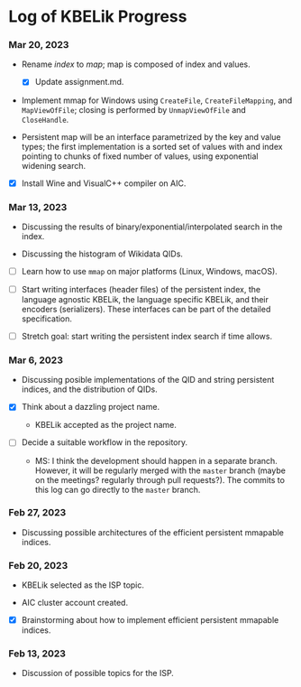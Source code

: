 # Log of KBELik Progress

### Mar 20, 2023
- Rename _index_ to _map_; map is composed of index and values.
  - [x] Update assignment.md.

- Implement mmap for Windows using `CreateFile`, `CreateFileMapping`,
  and `MapViewOfFile`; closing is performed by `UnmapViewOfFile` and
  `CloseHandle`.

- Persistent map will be an interface parametrized by the key and
  value types; the first implementation is a sorted set of values with
  and index pointing to chunks of fixed number of values, using exponential
  widening search.

- [x] Install Wine and VisualC++ compiler on AIC.

### Mar 13, 2023
- Discussing the results of binary/exponential/interpolated search in the index.

- Discussing the histogram of Wikidata QIDs.

- [ ] Learn how to use `mmap` on major platforms (Linux, Windows, macOS).

- [ ] Start writing interfaces (header files) of the persistent index,
  the language agnostic KBELik, the language specific KBELik, and their
  encoders (serializers). These interfaces can be part of the detailed
  specification.

- [ ] Stretch goal: start writing the persistent index search if time allows.

### Mar 6, 2023
- Discussing posible implementations of the QID and string persistent indices,
  and the distribution of QIDs.

- [x] Think about a dazzling project name.
  - KBELik accepted as the project name.

- [ ] Decide a suitable workflow in the repository.
  - MS: I think the development should happen in a separate branch. However,
    it will be regularly merged with the `master` branch (maybe on the meetings?
    regularly through pull requests?). The commits to this log can go directly
    to the `master` branch.

### Feb 27, 2023
- Discussing possible architectures of the efficient persistent mmapable indices.

### Feb 20, 2023
- KBELik selected as the ISP topic.

- AIC cluster account created.

- [x] Brainstorming about how to implement efficient persistent mmapable indices.

### Feb 13, 2023
- Discussion of possible topics for the ISP.
